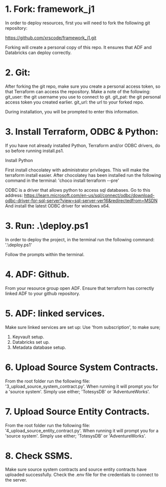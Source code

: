 # 1. Fork: framework_j1
In order to deploy resources, first you will need to fork the following git repository:

<!-- Git repo to fork -->
https://github.com/xrscode/framework_j1.git

Forking will create a personal copy of this repo.  It ensures that ADF and Databricks can
deploy correctly. 

# 2. Git: 
After forking the git repo, make sure you create a personal access token, so that
Terraform can access the repository.   Make a note of the following:
git_user: the git username you use to connect to git. 
git_pat: the git personal access token you created earlier. 
git_url: the url to your forked repo. 

During installation, you will be prompted to enter this information.

# 3. Install Terraform, ODBC & Python:
If you have not already installed Python, Terraform and/or ODBC drivers, do so before running install.ps1.
 <!--Python  -->
 Install Python
 
 <!-- Terraform -->
 First install chocolatey with administrator privileges.  This will make the terraform install easier. 
After chocolatey has been installed run the following command in the terminal:
'choco install terraform --pre'

<!-- ODBC -->
ODBC is a driver that allows python to access sql databases. 
Go to this address:
https://learn.microsoft.com/en-us/sql/connect/odbc/download-odbc-driver-for-sql-server?view=sql-server-ver16&redirectedfrom=MSDN
And install the latest ODBC driver for windows x64.

# 3. Run: .\deploy.ps1
In order to deploy the project, in the terminal run the following command:
'.\deploy.ps1'

Follow the prompts within the terminal. 

# 4. ADF: Github.
From your resource group open ADF.
Ensure that terraform has correctly linked ADF to your github repository. 

# 5. ADF: linked services.
Make sure linked services are set up:
Use 'from subscription', to make sure; 
1. Keyvault setup. 
2. Databricks set up. 
3. Metadata database setup. 

# 6. Upload Source System Contracts.
From the root folder run the following file:
'3_upload_source_system_contract.py'. 
When running it will prompt you for a 'source system'.  Simply use either; 'TotesysDB' or 'AdventureWorks'.

# 7. Upload Source Entity Contracts.
From the root folder run the following file:
'4_upload_source_entity_contract.py'. 
When running it will prompt you for a 'source system'.  Simply use either; 'TotesysDB' or 'AdventureWorks'.

# 8.  Check SSMS. 
Make sure source system contracts and source entity contracts have uploaded successfully. 
Check the .env file for the credentials to connect to the server.



